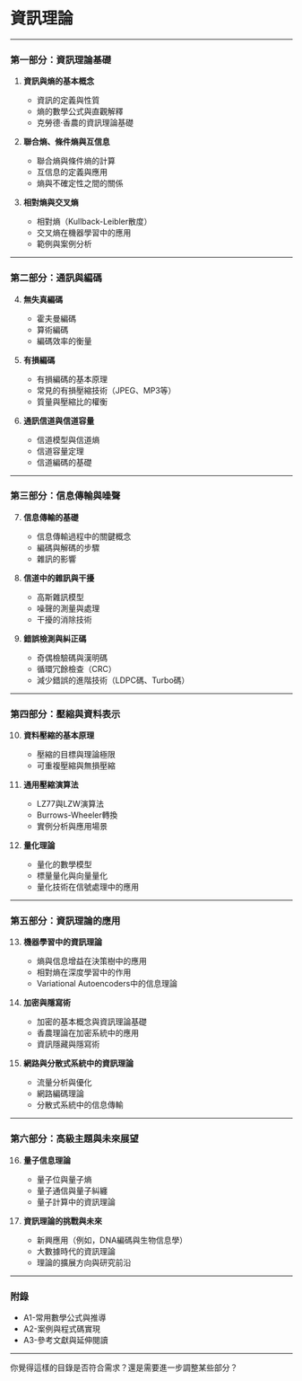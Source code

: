 # 資訊理論

---

### **第一部分：資訊理論基礎**
1. **資訊與熵的基本概念**
   - 資訊的定義與性質
   - 熵的數學公式與直觀解釋
   - 克勞德·香農的資訊理論基礎

2. **聯合熵、條件熵與互信息**
   - 聯合熵與條件熵的計算
   - 互信息的定義與應用
   - 熵與不確定性之間的關係

3. **相對熵與交叉熵**
   - 相對熵（Kullback-Leibler散度）
   - 交叉熵在機器學習中的應用
   - 範例與案例分析

---

### **第二部分：通訊與編碼**
4. **無失真編碼**
   - 霍夫曼編碼
   - 算術編碼
   - 編碼效率的衡量

5. **有損編碼**
   - 有損編碼的基本原理
   - 常見的有損壓縮技術（JPEG、MP3等）
   - 質量與壓縮比的權衡

6. **通訊信道與信道容量**
   - 信道模型與信道熵
   - 信道容量定理
   - 信道編碼的基礎

---

### **第三部分：信息傳輸與噪聲**
7. **信息傳輸的基礎**
   - 信息傳輸過程中的關鍵概念
   - 編碼與解碼的步驟
   - 雜訊的影響

8. **信道中的雜訊與干擾**
   - 高斯雜訊模型
   - 噪聲的測量與處理
   - 干擾的消除技術

9. **錯誤檢測與糾正碼**
   - 奇偶檢驗碼與漢明碼
   - 循環冗餘檢查（CRC）
   - 減少錯誤的進階技術（LDPC碼、Turbo碼）

---

### **第四部分：壓縮與資料表示**
10. **資料壓縮的基本原理**
    - 壓縮的目標與理論極限
    - 可重複壓縮與無損壓縮

11. **通用壓縮演算法**
    - LZ77與LZW演算法
    - Burrows-Wheeler轉換
    - 實例分析與應用場景

12. **量化理論**
    - 量化的數學模型
    - 標量量化與向量量化
    - 量化技術在信號處理中的應用

---

### **第五部分：資訊理論的應用**
13. **機器學習中的資訊理論**
    - 熵與信息增益在決策樹中的應用
    - 相對熵在深度學習中的作用
    - Variational Autoencoders中的信息理論

14. **加密與隱寫術**
    - 加密的基本概念與資訊理論基礎
    - 香農理論在加密系統中的應用
    - 資訊隱藏與隱寫術

15. **網路與分散式系統中的資訊理論**
    - 流量分析與優化
    - 網路編碼理論
    - 分散式系統中的信息傳輸

---

### **第六部分：高級主題與未來展望**
16. **量子信息理論**
    - 量子位與量子熵
    - 量子通信與量子糾纏
    - 量子計算中的資訊理論

17. **資訊理論的挑戰與未來**
    - 新興應用（例如，DNA編碼與生物信息學）
    - 大數據時代的資訊理論
    - 理論的擴展方向與研究前沿

---

### **附錄**
- A1-常用數學公式與推導
- A2-案例與程式碼實現
- A3-參考文獻與延伸閱讀

---

你覺得這樣的目錄是否符合需求？還是需要進一步調整某些部分？
